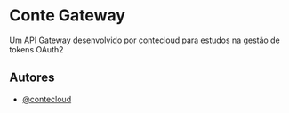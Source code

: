 # Conte Gateway

Um API Gateway desenvolvido por contecloud para estudos na gestão de tokens OAuth2


## Autores

- [@contecloud](https://github.com/contecloud/)

